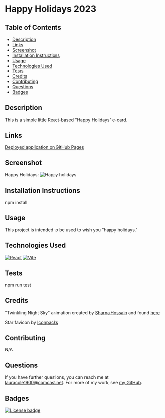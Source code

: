 # Happy Holidays 2023

## Table of Contents

* [Description](#description)
* [Links](#links)
* [Screenshot](#screenshot)
* [Installation Instructions](#installation-instructions)
* [Usage](#usage)
* [Technologies Used](#technologies-used)
* [Tests](#tests)
* [Credits](#credits)
* [Contributing](#contributing)
* [Questions](#questions)
* [Badges](#badges)

## Description

This is a simple little React-based "Happy Holidays" e-card.

## Links

[Deployed application on GitHub Pages](https://lauracole1900.github.io/holiday-ecard-2023/)

## Screenshot

Happy Holidays:
![Happy holidays](images/#.png)

## Installation Instructions

npm install

## Usage

This project is intended to be used to wish you "happy holidays."

## Technologies Used

[![React](https://img.shields.io/badge/built%20with-React-61dbfb)](https://reactjs.org/) [![Vite](https://img.shields.io/badge/built%20with-Vite-bd34fe)](https://vitejs.dev/)

## Tests

npm run test

## Credits

"Twinkling Night Sky" animation created by [Sharna Hossain](https://codepen.io/sharnajh) and found [here](https://codepen.io/sharnajh/pen/WNvppRy)

Star favicon by [Iconpacks](https://iconpacks.net/?utm_source=link-attribution&utm_content=7224)

## Contributing

N/A

## Questions

If you have further questions, you can reach me at lauracole1900@comcast.net. For more of my work, see [my GitHub](https://github.com/LauraCole1900).

## Badges

[![License badge](https://img.shields.io/badge/license-MIT-000019)](./LICENSE)